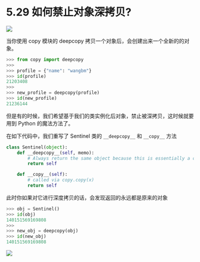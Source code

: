# 5.29 如何禁止对象深拷贝?

![](http://image.iswbm.com/20200804124133.png)

当你使用 copy 模块的 deepcopy 拷贝一个对象后，会创建出来一个全新的的对象。

```python
>>> from copy import deepcopy
>>> 
>>> profile = {"name": "wangbm"}
>>> id(profile)
21203408
>>> 
>>> new_profile = deepcopy(profile)
>>> id(new_profile)
21236144
```

但是有的时候，我们希望基于我们的类实例化后对象，禁止被深拷贝，这时候就要用到 Python 的魔法方法了。

在如下代码中，我们重写了 Sentinel 类的 `__deepcopy__` 和  `__copy__` 方法

```python
class Sentinel(object):
    def __deepcopy__(self, memo):
        # Always return the same object because this is essentially a constant.
        return self

    def __copy__(self):
        # called via copy.copy(x)
        return self
```

此时你如果对它进行深度拷贝的话，会发现返回的永远都是原来的对象

```python
>>> obj = Sentinel()
>>> id(obj)
140151569169808
>>> 
>>> new_obj = deepcopy(obj)
>>> id(new_obj)
140151569169808
```

![](http://image.iswbm.com/20200607174235.png)

